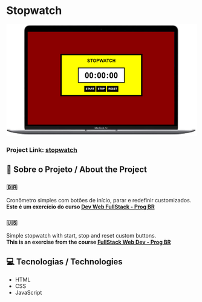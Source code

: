 # Stopwatch

![Stopwatch](./.github/mac.png)
<br>
### Project Link: [stopwatch](https://joaopedropsilva.github.io/stopwatch/)

## 📖 Sobre o Projeto / About the Project

### :brazil:
Cronômetro simples com botões de início, parar e redefinir customizados.
<br>
**Este é um exercício do curso [Dev Web FullStack - Prog BR](https://programadorbr.com)**

### :us:
Simple stopwatch with start, stop and reset custom buttons.
<br>
**This is an exercise from the course [FullStack Web Dev - Prog BR](https://programadorbr.com)**

## 💻 Tecnologias / Technologies
* HTML
* CSS
* JavaScript
